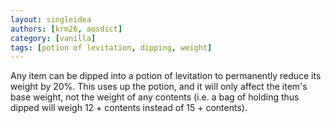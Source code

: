```yaml
---
layout: singleidea
authors: [krm26, aosdict]
category: [vanilla]
tags: [potion of levitation, dipping, weight]
---
```

Any item can be dipped into a potion of levitation to permanently reduce its
weight by 20%. This uses up the potion, and it will only affect the item's base
weight, not the weight of any contents (i.e. a bag of holding thus dipped will
weigh 12 + contents instead of 15 + contents).
